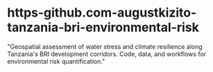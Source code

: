 # https-github.com-augustkizito-tanzania-bri-environmental-risk
"Geospatial assessment of water stress and climate resilience along Tanzania's BRI development corridors. Code, data, and workflows for environmental risk quantification."
